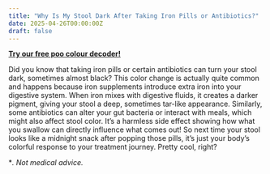 ```yaml
---
title: "Why Is My Stool Dark After Taking Iron Pills or Antibiotics?"
date: 2025-04-26T00:00:00Z
draft: false
---
```


[**Try our free poo colour decoder!**](https://www.poopcolor.info)

Did you know that taking iron pills or certain antibiotics can turn your stool dark, sometimes almost black? This color change is actually quite common and happens because iron supplements introduce extra iron into your digestive system. When iron mixes with digestive fluids, it creates a darker pigment, giving your stool a deep, sometimes tar-like appearance. Similarly, some antibiotics can alter your gut bacteria or interact with meals, which might also affect stool color. It’s a harmless side effect showing how what you swallow can directly influence what comes out! So next time your stool looks like a midnight snack after popping those pills, it’s just your body’s colorful response to your treatment journey. Pretty cool, right?

**. Not medical advice.*

